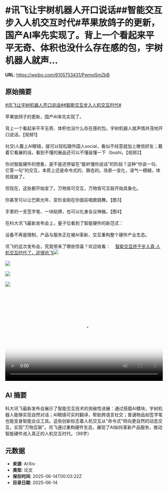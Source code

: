 # #讯飞让宇树机器人开口说话##智能交互步入人机交互时代#苹果放鸽子的更新，国产AI率先实现了。背上一个看起来平平无奇、体积也没什么存在感的包，宇树机器人就声...

**URL**: https://weibo.com/6105753431/PwmqSmZbB

## 原始摘要

<a href="https://m.weibo.cn/search?containerid=231522type%3D1%26t%3D10%26q%3D%23%E8%AE%AF%E9%A3%9E%E8%AE%A9%E5%AE%87%E6%A0%91%E6%9C%BA%E5%99%A8%E4%BA%BA%E5%BC%80%E5%8F%A3%E8%AF%B4%E8%AF%9D%23&amp;extparam=%23%E8%AE%AF%E9%A3%9E%E8%AE%A9%E5%AE%87%E6%A0%91%E6%9C%BA%E5%99%A8%E4%BA%BA%E5%BC%80%E5%8F%A3%E8%AF%B4%E8%AF%9D%23" data-hide=""><span class="surl-text">#讯飞让宇树机器人开口说话#</span></a><a href="https://m.weibo.cn/search?containerid=231522type%3D1%26t%3D10%26q%3D%23%E6%99%BA%E8%83%BD%E4%BA%A4%E4%BA%92%E6%AD%A5%E5%85%A5%E4%BA%BA%E6%9C%BA%E4%BA%A4%E4%BA%92%E6%97%B6%E4%BB%A3%23&amp;extparam=%23%E6%99%BA%E8%83%BD%E4%BA%A4%E4%BA%92%E6%AD%A5%E5%85%A5%E4%BA%BA%E6%9C%BA%E4%BA%A4%E4%BA%92%E6%97%B6%E4%BB%A3%23" data-hide=""><span class="surl-text">#智能交互步入人机交互时代#</span></a><br><br>苹果放鸽子的更新，国产AI率先实现了。<br><br>背上一个看起来平平无奇、体积也没什么存在感的包，宇树机器人就声情并茂地开口说话。【视频1】<br><br>社交i人戴上AI眼镜，就可以轻松跟外国人social，看似不经意就加上微信好友；戴着它看展的话，看到不懂的展品还可以不懂装懂一下（bushi。【视频2】<br><br>你对智能硬件的想象，是不是还停留在“能听懂你说话”的阶段？这种“你说一句、它答一句”的交互，本质上还是命令式的、静态的。场景一变化，语气一模糊，体验就崩了。<br><br>但现在，这些都开始变了。万物皆可交互，万物皆可互联开始具象化。<br><br>你甚至可以让巴斯光年、变形金刚在你面前唱歌跳舞。【图3】<br><br>手里的一支签字笔、一块贴牌，也可以化身会议神器。【图4】<br><br>在科大讯飞最新发布会上，量子位看到了智能硬件的新范式：<br><br>设备不再是限制，产品与服务正在被AI革新，交互重构整个硬件产业生态。<br><br>讯飞的这次发布会，究竟带来了哪些惊喜？欢迎收看：<a href="https://weibo.cn/sinaurl?u=https%3A%2F%2Fmp.weixin.qq.com%2Fs%2FAET1QTzrrbLX0WxY-vL8HA" data-hide=""><span class="url-icon"><img style="width: 1rem;height: 1rem" src="https://h5.sinaimg.cn/upload/2015/09/25/3/timeline_card_small_web_default.png" referrerpolicy="no-referrer"></span><span class="surl-text">智能交互终于步入真·人机交互时代了，这很讯飞</span></a><img style="" src="https://tvax2.sinaimg.cn/large/006Fd7o3ly1i2dtyftn5aj31gy0u0tah.jpg" referrerpolicy="no-referrer"><br><br><img style="" src="https://tvax2.sinaimg.cn/large/006Fd7o3ly1i2dtyeuogfj30zk0k0ac7.jpg" referrerpolicy="no-referrer"><br><br><img style="" src="https://tvax3.sinaimg.cn/large/006Fd7o3ly1i2dtvufdz1g30ns0d1e87.gif" referrerpolicy="no-referrer"><br><br><img style="" src="https://tvax2.sinaimg.cn/large/006Fd7o3ly1i2dtvu78qyj30uy0isds6.jpg" referrerpolicy="no-referrer"><br><br><br clear="both"><div style="clear: both"></div><video controls="controls" poster="https://tvax2.sinaimg.cn/orj480/006Fd7o3ly1i2dtyf8b5aj31gy0u0tah.jpg" style="width: 100%"><source src="https://f.video.weibocdn.com/o0/LzpDTWyulx08p0MeY6kM010412008Bcb0E010.mp4?label=mp4_720p&amp;template=1268x720.25.0&amp;ori=0&amp;ps=1CwnkDw1GXwCQx&amp;Expires=1749862951&amp;ssig=9of0orY35k&amp;KID=unistore,video"><source src="https://f.video.weibocdn.com/o0/LjE5B2ZMlx08p0Me0ilO010412004axo0E010.mp4?label=mp4_hd&amp;template=844x480.25.0&amp;ori=0&amp;ps=1CwnkDw1GXwCQx&amp;Expires=1749862951&amp;ssig=WCpxofFEcd&amp;KID=unistore,video"><source src="https://f.video.weibocdn.com/o0/qpaJrTXblx08p0MdN9E4010412002vpg0E010.mp4?label=mp4_ld&amp;template=632x360.25.0&amp;ori=0&amp;ps=1CwnkDw1GXwCQx&amp;Expires=1749862951&amp;ssig=OebXCRwf3k&amp;KID=unistore,video"><p>视频无法显示，请前往<a href="https://video.weibo.com/show?fid=1034%3A5177126455017558" target="_blank" rel="noopener noreferrer">微博视频</a>观看。</p></video>

## AI 摘要

科大讯飞最新发布会展示了智能交互技术的突破性进展：通过搭载AI模块，宇树机器人能够实现自然对话；AI眼镜可实时翻译，帮助跨语言社交；普通物品如签字笔也能变身智能会议工具。这些创新标志着人机交互从"命令式"转向更自然的动态交互，实现"万物互联"。讯飞通过重构硬件生态，展现了AI如何革新产品服务，推动智能硬件进入真正的人机交互时代。（98字）

## 元数据

- **来源**: ArXiv
- **类型**: 论文
- **保存时间**: 2025-06-14T00:03:22Z
- **目录日期**: 2025-06-14
